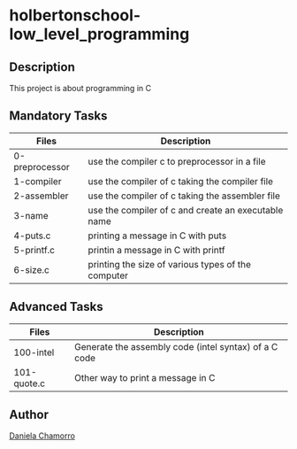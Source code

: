 # holbertonschool-low_level_programming

## Description
This project is about programming in C

## Mandatory Tasks

| Files | Description |
| ----- | ----------- |
| 0-preprocessor | use the compiler c to preprocessor in a file |
| 1-compiler | use the compiler of c taking the compiler file |
| 2-assembler | use the compiler of c taking the assembler file |
| 3-name | use the compiler of c and create an executable name |
| 4-puts.c | printing a message in C with puts|
| 5-printf.c | printin a message in C with printf|
| 6-size.c | printing the size of various types of the computer |

## Advanced Tasks

| Files | Description |
| ----- | ----------- |
| 100-intel | Generate the assembly code (intel syntax) of a C code |
| 101-quote.c | Other way to print a message in C |

## Author

[Daniela Chamorro](https://www.linkedin.com/in/daniela-alexandra-chamorro-guerrero-666805a1/)